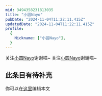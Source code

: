 ```yaml
---
mid: 3494358231813035
title: "小圆Nayo"
pubDate: "2024-11-04T11:22:11.415Z"
updatedDate: "2024-11-04T11:22:11.415Z"
profile:
  {
    Nickname: ["小圆Nayo"],
  }
---
```


关注[小圆Nayo](https://space.bilibili.com/3494358231813035)谢谢喵~ 关注[小圆Nayo](https://space.bilibili.com/3494358231813035)谢谢喵~

## 此条目有待补充
你可以在[这里](https://github.com/Yuhanawa/VTuber.ICU/edit/master/src/content/v/小圆Nayo/index.md)编辑本文
